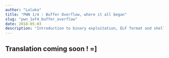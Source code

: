 ```yaml
---
author: "Laluka"
title: "PWN 1/4 : Buffer Overflow, where it all began"
slug: "pwn_1of4_buffer_overflow"
date: 2018-05-03
description: "Introduction to binary exploitation, ELF format and shellcode writing. "
---
```


## Translation coming soon ! =]
